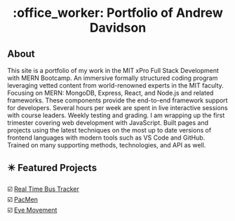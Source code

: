 

<h1 align="center">:office_worker: Portfolio of Andrew Davidson</h1>

## About ##

This site is a portfolio of my work in the MIT xPro Full Stack Development with MERN Bootcamp. An immersive formally structured coding program leveraging vetted content from world-renowned experts in the MIT faculty. Focusing on MERN: MongoDB, Express, React, and Node.js and related frameworks. These components provide the end-to-end framework support for developers. Several hours per week are spent in live interactive sessions with course leaders. Weekly testing and grading. I am wrapping up the first trimester covering web development with JavaScript. Built pages and projects using the latest techniques on the most up to date versions of frontend languages with modern tools such as VS Code and GitHub. Trained on many supporting methods, technologies, and API as well.

## :eight_pointed_black_star: Featured Projects ##

:ballot_box_with_check: [Real Time Bus Tracker](https://github.com/ajdavidson/bus-tracker)\
:ballot_box_with_check: [PacMen](https://github.com/ajdavidson/pacmen)\
:ballot_box_with_check: [Eye Movement](https://github.com/ajdavidson/eye-movement)


